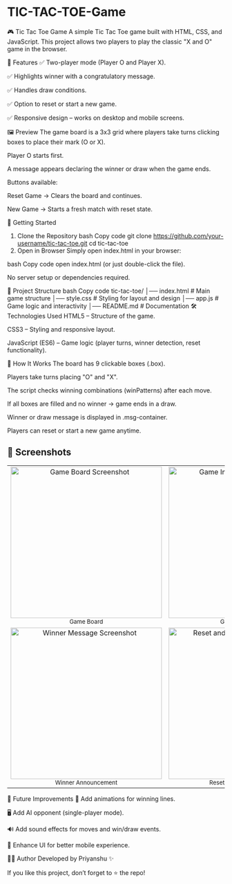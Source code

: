 # TIC-TAC-TOE-Game

🎮 Tic Tac Toe Game
A simple Tic Tac Toe game built with HTML, CSS, and JavaScript. This project allows two players to play the classic "X and O" game in the browser.

📌 Features
✅ Two-player mode (Player O and Player X).

✅ Highlights winner with a congratulatory message.

✅ Handles draw conditions.

✅ Option to reset or start a new game.

✅ Responsive design – works on desktop and mobile screens.

🖼️ Preview
The game board is a 3x3 grid where players take turns clicking boxes to place their mark (O or X).

Player O starts first.

A message appears declaring the winner or draw when the game ends.

Buttons available:

Reset Game → Clears the board and continues.

New Game → Starts a fresh match with reset state.

🚀 Getting Started
1. Clone the Repository
bash
Copy code
git clone https://github.com/your-username/tic-tac-toe.git
cd tic-tac-toe
2. Open in Browser
Simply open index.html in your browser:

bash
Copy code
open index.html
(or just double-click the file).

No server setup or dependencies required.

📂 Project Structure
bash
Copy code
tic-tac-toe/
│── index.html      # Main game structure
│── style.css       # Styling for layout and design
│── app.js          # Game logic and interactivity
│── README.md       # Documentation
🛠️ Technologies Used
HTML5 – Structure of the game.

CSS3 – Styling and responsive layout.

JavaScript (ES6) – Game logic (player turns, winner detection, reset functionality).

🎯 How It Works
The board has 9 clickable boxes (.box).

Players take turns placing "O" and "X".

The script checks winning combinations (winPatterns) after each move.

If all boxes are filled and no winner → game ends in a draw.

Winner or draw message is displayed in .msg-container.

Players can reset or start a new game anytime.

## 📸 Screenshots  

<table>
  <tr>
    <td align="center">
      <img src="https://github.com/user-attachments/assets/fc4fefc3-012d-40be-9903-1645b9c6bc1d" width="350" alt="Game Board Screenshot" />
      <br/><sub>Game Board</sub>
    </td>
    <td align="center">
      <img src="https://github.com/user-attachments/assets/794422f6-6caa-45c8-b80a-00b5261d91e7" width="350" alt="Game In Progress Screenshot" />
      <br/><sub>Game in Progress</sub>
    </td>
  </tr>
  <tr>
    <td align="center">
      <img src="https://github.com/user-attachments/assets/dfa6d2cd-7b9b-4ecd-9020-1f2088bd021b" width="350" alt="Winner Message Screenshot" />
      <br/><sub>Winner Announcement</sub>
    </td>
    <td align="center">
      <img src="https://github.com/user-attachments/assets/df723b8d-6376-46ee-9822-a776a7a2a252" width="350" alt="Reset and New Game Screenshot" />
      <br/><sub>Reset/New Game Options</sub>
    </td>
  </tr>
</table>



🔮 Future Improvements
🎨 Add animations for winning lines.

🖥️ Add AI opponent (single-player mode).

🔊 Add sound effects for moves and win/draw events.

📱 Enhance UI for better mobile experience.

👨‍💻 Author
Developed by Priyanshu ✨

If you like this project, don’t forget to ⭐ the repo!
